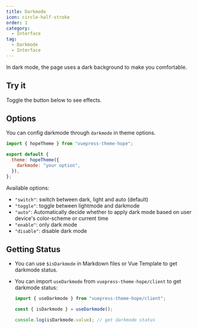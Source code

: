 ```yaml
---
title: Darkmode
icon: circle-half-stroke
order: 1
category:
  - Interface
tag:
  - Darkmode
  - Interface
---
```


In dark mode, the page uses a dark background to make you comfortable.

<!-- more -->

## Try it

Toggle the button below to see effects.

<ColorModeSwitch />

## Options

You can config darkmode through `darkmode` in theme options.

```js {5} title=".vuepress/config.js"
import { hopeTheme } from "vuepress-theme-hope";

export default {
  theme: hopeTheme({
    darkmode: "your option",
  }),
};
```

Available options:

- `"switch"`: switch between dark, light and auto (default)
- `"toggle"`: toggle between lightmode and darkmode
- `"auto"`: Automatically decide whether to apply dark mode based on user device's color-scheme or current time
- `"enable"`: only dark mode
- `"disable"`: disable dark mode

## Getting Status

- You can use `$isDarkmode` in Markdown files or Vue Template to get darkmode status.
- You can import `useDarkmode` from `vuepress-theme-hope/client` to get darkmode status:

  ```ts
  import { useDarkmode } from "vuepress-theme-hope/client";

  const { isDarkmode } = useDarkmode();

  console.log(isDarkmode.value); // get darkmode status
  ```

<script setup lang="ts">
import ColorModeSwitch from "@theme-hope/modules/outlook/components/ColorModeSwitch"
</script>
